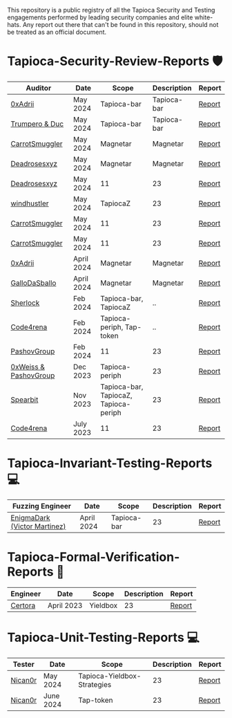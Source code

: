 This repository is a public registry of all the Tapioca Security and Testing engagements performed by leading security companies and elite white-hats. Any report out there that can't be found in this repository, should not be treated as an official document.


# Tapioca-Security-Review-Reports 🛡️


| Auditor | Date | Scope | Description  | Report |
| ---- |  ---------| ---------|  -------|  -------| 
| [0xAdrii]() | May 2024 | Tapioca-bar | Tapioca-bar | [Report]()
| [Trumpero & Duc]() | May 2024 | Tapioca-bar | Tapioca-bar | [Report]()
| [CarrotSmuggler]() | May 2024 | Magnetar | Magnetar | [Report]()
| [Deadrosesxyz]() | May 2024 | Magnetar | Magnetar | [Report]()
| [Deadrosesxyz]() | May 2024 | 11 | 23 | [Report]()
| [windhustler]() | May 2024 | TapiocaZ | 23 | [Report]()
| [CarrotSmuggler]() | May 2024 | 11 | 23 | [Report]()
| [CarrotSmuggler]() | May 2024 | 11 | 23 | [Report]()
| [0xAdrii]() | April 2024 | Magnetar | Magnetar | [Report]()
| [GalloDaSballo]() | April 2024 | Magnetar | Magnetar | [Report]()
| [Sherlock]() | Feb 2024 | Tapioca-bar, TapiocaZ | .. | [Report]()
| [Code4rena]() | Feb 2024 | Tapioca-periph, Tap-token | .. | [Report]()
| [PashovGroup]() | Feb 2024 | 11 | 23 | [Report]()
| [0xWeiss & PashovGroup]() | Dec 2023 | Tapioca-periph | 23 | [Report]()
| [Spearbit]() | Nov 2023 | Tapioca-bar, TapiocaZ, Tapioca-periph | 23 | [Report]()
| [Code4rena]() | July 2023 | 11 | 23 | [Report]()



# Tapioca-Invariant-Testing-Reports 💻

| Fuzzing Engineer | Date | Scope | Description  | Report |
| ---- |  ---------| ---------|  -------|  -------| 
| [EnigmaDark (Victor Martinez)]() | April 2024 | Tapioca-bar | 23 | [Report]()



# Tapioca-Formal-Verification-Reports 🔢

| Engineer | Date | Scope | Description  | Report |
| ---- |  ---------| ---------|  -------|  -------| 
| [Certora]() | April 2023 | Yieldbox | 23 | [Report]()



# Tapioca-Unit-Testing-Reports 💻

| Tester | Date | Scope | Description  | Report |
| ---- |  ---------| ---------|  -------|  -------| 
| [Nican0r]() | May 2024 | Tapioca-Yieldbox-Strategies | 23 | [Report]()
| [Nican0r]() | June 2024 | Tap-token | 23 | [Report]()



